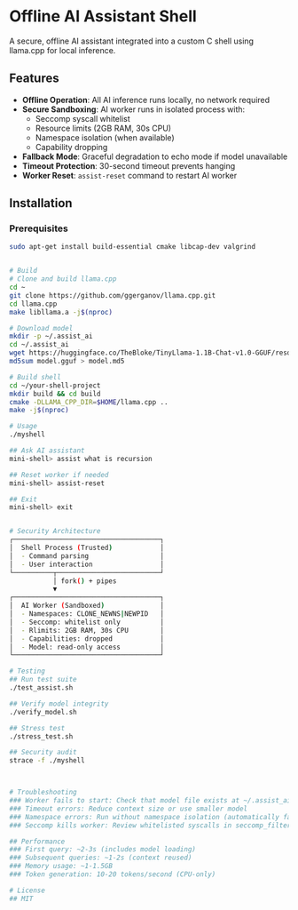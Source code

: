 # Offline AI Assistant Shell

A secure, offline AI assistant integrated into a custom C shell using llama.cpp for local inference.

## Features

- **Offline Operation**: All AI inference runs locally, no network required
- **Secure Sandboxing**: AI worker runs in isolated process with:
  - Seccomp syscall whitelist
  - Resource limits (2GB RAM, 30s CPU)
  - Namespace isolation (when available)
  - Capability dropping
- **Fallback Mode**: Graceful degradation to echo mode if model unavailable
- **Timeout Protection**: 30-second timeout prevents hanging
- **Worker Reset**: `assist-reset` command to restart AI worker

## Installation

### Prerequisites
```bash
sudo apt-get install build-essential cmake libcap-dev valgrind


# Build
# Clone and build llama.cpp
cd ~
git clone https://github.com/ggerganov/llama.cpp.git
cd llama.cpp
make libllama.a -j$(nproc)

# Download model
mkdir -p ~/.assist_ai
cd ~/.assist_ai
wget https://huggingface.co/TheBloke/TinyLlama-1.1B-Chat-v1.0-GGUF/resolve/main/tinyllama-1.1b-chat-v1.0.Q4_K_M.gguf -O model.gguf
md5sum model.gguf > model.md5

# Build shell
cd ~/your-shell-project
mkdir build && cd build
cmake -DLLAMA_CPP_DIR=$HOME/llama.cpp ..
make -j$(nproc)

# Usage
./myshell

## Ask AI assistant
mini-shell> assist what is recursion

## Reset worker if needed
mini-shell> assist-reset

## Exit
mini-shell> exit


# Security Architecture
┌─────────────────────────────────────┐
│  Shell Process (Trusted)            │
│  - Command parsing                  │
│  - User interaction                 │
└──────────┬──────────────────────────┘
           │ fork() + pipes
           ▼
┌─────────────────────────────────────┐
│  AI Worker (Sandboxed)              │
│  - Namespaces: CLONE_NEWNS|NEWPID   │
│  - Seccomp: whitelist only          │
│  - Rlimits: 2GB RAM, 30s CPU        │
│  - Capabilities: dropped            │
│  - Model: read-only access          │
└─────────────────────────────────────┘

# Testing
## Run test suite
./test_assist.sh

## Verify model integrity
./verify_model.sh

## Stress test
./stress_test.sh

## Security audit
strace -f ./myshell



# Troubleshooting
### Worker fails to start: Check that model file exists at ~/.assist_ai/model.gguf
### Timeout errors: Reduce context size or use smaller model
### Namespace errors: Run without namespace isolation (automatically falls back)
### Seccomp kills worker: Review whitelisted syscalls in seccomp_filter.c

## Performance
### First query: ~2-3s (includes model loading)
### Subsequent queries: ~1-2s (context reused)
### Memory usage: ~1-1.5GB
### Token generation: 10-20 tokens/second (CPU-only)

# License
## MIT





